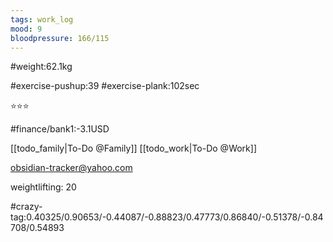 ```yaml
---
tags: work_log
mood: 9
bloodpressure: 166/115
---
```


#weight:62.1kg

#exercise-pushup:39
#exercise-plank:102sec


⭐⭐⭐

#finance/bank1:-3.1USD

[[todo_family|To-Do @Family]]
[[todo_work|To-Do @Work]]

obsidian-tracker@yahoo.com

weightlifting: 20

#crazy-tag:0.40325/0.90653/-0.44087/-0.88823/0.47773/0.86840/-0.51378/-0.84708/0.54893

